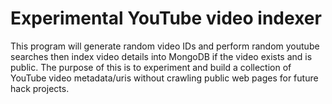 # Experimental YouTube video indexer

This program will generate random video IDs and perform random youtube searches then index video details into MongoDB if the video exists and is public. The purpose of this is to experiment and build a collection of YouTube video metadata/uris without crawling public web pages for future hack projects.
